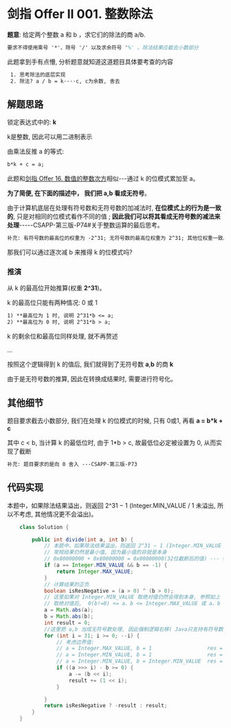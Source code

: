 # 剑指 Offer II 001. 整数除法

**题意**: 给定两个整数 a 和 b ，求它们的除法的商 a/b.

```tex
要求不得使用乘号 '*'、除号 '/' 以及求余符号 '%' 。除法结果应截去小数部分
```
此题拿到手有点懵, 分析题意就知道这道题目具体要考查的内容

```tex
 1. 思考除法的底层实现
 2. 除法? a / b = k····c, c为余数, 舍去
```



## 解题思路

锁定表达式中的: **k**

k是整数, 因此可以用二进制表示

由乘法反推 a 的等式:

```tex
b*k + c = a;
```

此题和[剑指 Offer 16. 数值的整数次方](https://leetcode-cn.com/problems/shu-zhi-de-zheng-shu-ci-fang-lcof/)相似---通过 k 的位模式累加至 a。

**为了简便, 在下面的描述中， 我们把 a,b 看成无符号**。

由于计算机底层在处理有符号数和无符号数的加减法时, **在位模式上的行为是一致的**, 只是对相同的位模式看作不同的值 ; **因此我们可以将其看成无符号数的减法来处理**-----CSAPP-第三版-P74#关于整数运算的最后思考。

```tex
补充: 有符号数的最高位的权重为 -2^31; 无符号数的最高位权重为 2^31; 其他位权重一致。
```

那我们可以通过逐次减 b 来推得 k 的位模式吗?



### 推演

从 k 的最高位开始推算(权重 **2^31**)。

k 的最高位只能有两种情况: 0 或 1

```tex
1) **最高位为 1 时, 说明 2^31*b <= a;
2) **最高位为 0 时, 说明 2^31*b > a;
```

k 的剩余位和最高位同样处理, 就不再赘述

...

按照这个逻辑得到 k 的值后, 我们就得到了无符号数 **a**,**b** 的商 **k**

由于是无符号数的推算, 因此在转换成结果时, 需要进行符号化。



## 其他细节

题目要求截去小数部分, 我们在处理 k 的位模式的时候, 只有 0或1, 再看 **a = b*k + c**

其中 c < b, 当计算 k 的最低位时, 由于 1*b > c, 故最低位必定被设置为 0, 从而实现了截断

```tex
补充: 题目要求的是向 0 舍入 ---CSAPP-第三版-P73
```



## 代码实现

本题中，如果除法结果溢出，则返回 2^31 − 1 (Integer.MIN_VALUE / 1 未溢出, 所以不考虑, 其他情况更不会溢出)。

```java
	class Solution {

		public int divide(int a, int b) {
			// 本题中，如果除法结果溢出，则返回 2^31 − 1 (Integer.MIN_VALUE / 1 未溢出, 所以不考虑, 其他情况不会溢出)
			// 常规结果仍然是最小值, 因为最小值的非就是本身
			// 0x80000000 + 0x80000000 = 0x00000000(32位截断后的值) --- 参照 CSAPP(第三版)-P66
			if (a == Integer.MIN_VALUE && b == -1) {
				return Integer.MAX_VALUE;
			}
			// 计算结果的正负
			boolean isResNegative = (a > 0) ^ (b > 0);
			// 这里如果对 Integer.MIN_VALUE 取绝对值仍然会得到本身, 参照如上
			// 取绝对值后,  0(b!=0) <= a、b <= Integer.MAX_VALUE 或 a、b == Integer.MIN_VALUE
			a = Math.abs(a);
			b = Math.abs(b);
			int result = 0;
			//这里把 a,b 当成无符号数处理, 因此强制逻辑右移( Java只支持有符号数,但是我们可以把底层位模式看成无符号数)
			for (int i = 31; i >= 0; --i) {
				// 考虑边界值:
				// a = Integer.MAX_VALUE, b = 1                  res = Integer.MAX_VALUE
				// a = Integer.MIN_VALUE, b = 1                  res = Integer.MIN_VALUE
				// a = Integer.MIN_VALUE, b = Integer.MIN_VALUE  res = 1
				if ((a >>> i) - b >= 0) {
					a -= (b << i);
					result += (1 << i);
				}

			}
			return isResNegative ? -result : result;
		}
	}
```

